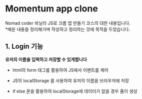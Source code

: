 # Momentum app clone

Nomad coder 바닐라 JS로 크롬 앱 만들기 코스의 대한 내용입니다.  
\*배운 내용을 정리해가며 작성하고 정리하는 것에 목적을 두었습니다.

## 1. Login 기능

**유저의 이름을 입력하고 저장할 수 있게합니다**

- html의 form 태그를 활용하여 JS에서 이벤트를 제어

- JS의 localStorage 를 사용하여 유저의 이름을 브라우저에 저장

- if else 문을 활용하여 localStorage에 데이터가 없을 경우 폼이 생성
